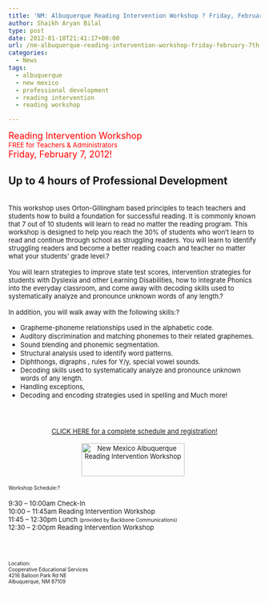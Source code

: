```yaml
---
title: 'NM: Albuquerque Reading Intervention Workshop ? Friday, February 7th, 2012'
author: Shaikh Aryan Bilal
type: post
date: 2012-01-10T21:41:17+00:00
url: /nm-albuquerque-reading-intervention-workshop-friday-february-7th-2012/
categories:
  - News
tags:
  - albuquerque
  - new mexico
  - professional development
  - reading intervention
  - reading workshop

---
```

<span style="color: #ff0000;"><span style="font-size: large;">Reading Intervention Workshop<br clear="none" /> </span><span style="font-size: large;"><span style="font-size: small;">FREE for Teachers & Administrators </span> <br clear="none" /></span><span style="font-size: large;">Friday, February 7, 2012!</span></span>

## Up to 4 hours of Professional Development

<br clear="none" /> <span style="font-size: x-small;"><span style="font-size: small;">This workshop uses Orton-Gillingham based principles to teach teachers and students how to build a foundation for successful reading. It is commonly known that 7 out of 10 students will learn to read no matter the reading program. This workshop is designed to help you reach the 30% of students who won&#8217;t learn to read and continue through school as struggling readers. You will learn to identify struggling readers and become a better reading coach and teacher no matter what your students&#8217; grade level.?<br clear="none" /><br clear="none" />You will learn strategies to improve state test scores, intervention strategies for students with Dyslexia and other Learning Disabilities, how to integrate Phonics into the everyday classroom, and come away with decoding skills used to systematically analyze and pronounce unknown words of any length.?<br clear="none" /><br clear="none" />In addition, you will walk away with the following skills:?<br clear="none" /></span></span>

  * <span style="font-size: small;">Grapheme-phoneme relationships used in the alphabetic code.</span>
  * <span style="font-size: small;">Auditory discrimination and matching phonemes to their related graphemes.</span>
  * <span style="font-size: small;">Sound blending and phonemic segmentation.</span>
  * <span style="font-size: small;">Structural analysis used to identify word patterns.</span>
  * <span style="font-size: small;">Diphthongs, digraphs , rules for Y/y, special vowel sounds.</span>
  * <span style="font-size: small;">Decoding skills used to systematically analyze and pronounce unknown words of any length.</span>
  * <span style="font-size: small;">Handling exceptions,</span>
  * <span style="font-size: small;">Decoding and encoding strategies used in spelling and Much more!</span>

<span style="font-size: x-small;"><br /> </span>

<p style="text-align: center;">
  <span style="font-size: small;"><a href="https://backbone.infusionsoft.com/app/authoring/%7ELink-6025%7E" shape="rect"><br clear="none" /></a><a title="New Mexico Albuquerqu Reading Intervention Workshop" href="https://backbone.infusionsoft.com/app/form/nm-reading-intervention-workshop-020712" target="_blank" rel="noopener"> CLICK HERE for a complete schedule and registration!</a></span><span style="font-size: small;"><a href="https://backbone.infusionsoft.com/app/form/nm-reading-intervention-workshop" target="_blank" rel="noopener"><br clear="none" /></a> <br clear="none" /></span><span style="font-size: small;"><a title="Bullhead City Reading Intervention Workshop" href="https://backbone.infusionsoft.com/app/form/nm-reading-intervention-workshop-020712" target="_blank" rel="noopener"><img loading="lazy" class="aligncenter size-full wp-image-4682" title="Register Now" src="http://www.backbonecommunications.com/wp-content/uploads/register-now-button-pilll-red-hi.png" alt="New Mexico Albuquerque Reading Intervention Workshop" width="206" height="66" /></a><span style="color: #ffffff;">&#8211;</span></span>
</p>

<p style="text-align: left;">
  <span><span style="font-size: x-small;">Workshop Schedule:?</span><br clear="none" /><br clear="none" /></span><span><span style="font-size: x-small;"><span style="font-size: small;">9:30 &#8211; 10:00am Check-In </span><span style="font-size: small;"> <br clear="none" /> 10:00 &#8211; 11:45am Reading Intervention Workshop <br clear="none" /> 11:45 &#8211; 12:30pm Lunch </span><span style="font-size: small;"><span style="font-size: x-small;">(provided by Backbone Communications) </span></span> <span style="font-size: x-small;"><span style="font-size: small;"> <br clear="none" /> 12:30 &#8211; 2:00pm Reading Intervention Workshop<br clear="none" /> </span></span><br clear="none" /></span><br clear="none" /><br clear="none" /><span style="font-size: x-small;"><br /> Location:<br /> <span style="font-size: x-small;">Cooperative Educational Services <br clear="none" /> 4216 Balloon Park Rd NE <br clear="none" /> Albuquerque, NM 87109</span></span></span>
</p>

<p style="text-align: left;">
  <span style="color: #ffffff;">&#8211;</span>
</p>